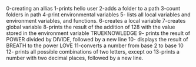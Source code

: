 0-creating an allias
1-prints hello user
2-adds a folder to a path
3-count folders in path
4-print environmental variables
5- lists all local variables and environment variables, and functions.
6-creates a local variable
7-creates global variable
8-prints the result of the addition of 128 with the value stored in the environment variable TRUEKNOWLEDGE
9- prints the result of POWER divided by DIVIDE, followed by a new line
10- displays the result of BREATH to the power LOVE
11-converts a number from base 2 to base 10
12- prints all possible combinations of two letters, except oo
13-prints a number with two decimal places, followed by a new line.
